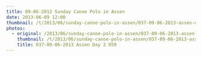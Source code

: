 ```yaml
---
title: 09-06-2013 Sunday Canoe Polo in Assen
date: 2013-06-09 12:00
thumbnail: /t/2013/06/sunday-canoe-polo-in-assen/037-09-06-2013-assen-day-2-059.jpg
photos:
  - original: /2013/06/sunday-canoe-polo-in-assen/037-09-06-2013-assen-day-2-059.jpg
    thumbnail: /t/2013/06/sunday-canoe-polo-in-assen/037-09-06-2013-assen-day-2-059.jpg
    title: 037-09-06-2013 Assen Day 2 059
---
```

